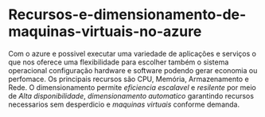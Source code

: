 # Recursos-e-dimensionamento-de-maquinas-virtuais-no-azure

Com o azure e possivel executar uma variedade de aplicações e serviços o que nos oferece uma flexibilidade para escolher também o sistema operacional configuração hardware e software podendo gerar economia ou perfomace.
Os principais recursos são CPU, Memória, Armazenamento e Rede.
O dimensionamento permite *eficiencia escalavel* e *resilente* por meio de *Alta disponibilidade*, *dimensionamento automatico* garantindo recursos necessarios sem desperdicio e *maquinas virtuais* conforme demanda.

